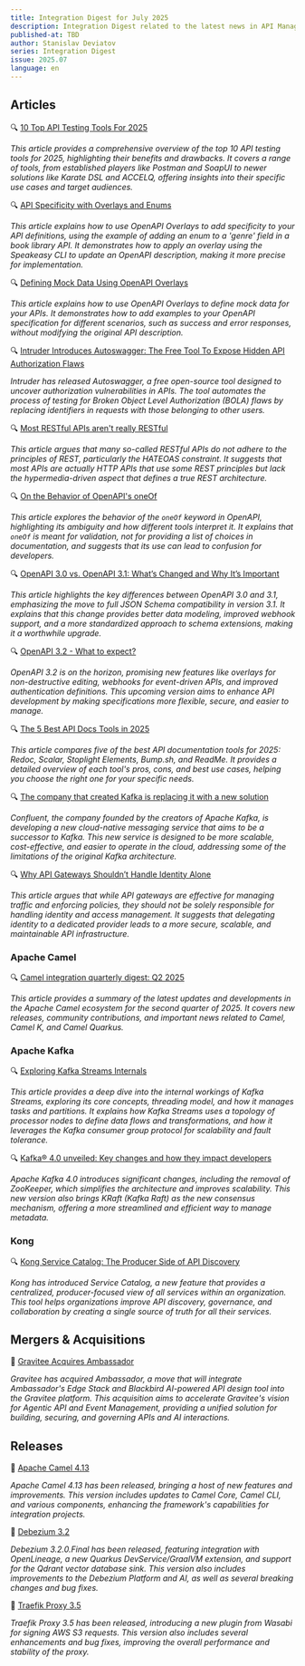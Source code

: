 ```yaml
---
title: Integration Digest for July 2025
description: Integration Digest related to the latest news in API Management, iPaaS, ESB, Integration frameworks, message brokers, etc.
published-at: TBD
author: Stanislav Deviatov
series: Integration Digest
issue: 2025.07
language: en
---
```


## Articles

🔍 [10 Top API Testing Tools For 2025](https://nordicapis.com/10-top-api-testing-tools-for-2025/)

*This article provides a comprehensive overview of the top 10 API testing tools for 2025, highlighting their benefits and drawbacks. It covers a range of tools, from established players like Postman and SoapUI to newer solutions like Karate DSL and ACCELQ, offering insights into their specific use cases and target audiences.*

🔍 [API Specificity with Overlays and Enums](https://lornajane.net/posts/2025/api-specificity-with-overlays-and-enums)

*This article explains how to use OpenAPI Overlays to add specificity to your API definitions, using the example of adding an enum to a 'genre' field in a book library API. It demonstrates how to apply an overlay using the Speakeasy CLI to update an OpenAPI description, making it more precise for implementation.*

🔍 [Defining Mock Data Using OpenAPI Overlays](https://apichangelog.substack.com/p/defining-mock-data-using-openapi-overlays)

*This article explains how to use OpenAPI Overlays to define mock data for your APIs. It demonstrates how to add examples to your OpenAPI specification for different scenarios, such as success and error responses, without modifying the original API description.*

🔍 [Intruder Introduces Autoswagger: The Free Tool To Expose Hidden API Authorization Flaws](https://www.intruder.io/research/broken-authorization-apis-autoswagger)

*Intruder has released Autoswagger, a free open-source tool designed to uncover authorization vulnerabilities in APIs. The tool automates the process of testing for Broken Object Level Authorization (BOLA) flaws by replacing identifiers in requests with those belonging to other users.*

🔍 [Most RESTful APIs aren't really RESTful](https://florian-kraemer.net//software-architecture/2025/07/07/Most-RESTful-APIs-are-not-really-RESTful.html)

*This article argues that many so-called RESTful APIs do not adhere to the principles of REST, particularly the HATEOAS constraint. It suggests that most APIs are actually HTTP APIs that use some REST principles but lack the hypermedia-driven aspect that defines a true REST architecture.*

🔍 [On the Behavior of OpenAPI's oneOf](https://apichangelog.substack.com/p/on-the-behavior-of-openapi-oneof)

*This article explores the behavior of the `oneOf` keyword in OpenAPI, highlighting its ambiguity and how different tools interpret it. It explains that `oneOf` is meant for validation, not for providing a list of choices in documentation, and suggests that its use can lead to confusion for developers.*

🔍 [OpenAPI 3.0 vs. OpenAPI 3.1: What’s Changed and Why It’s Important](https://document360.com/blog/openapi-3-0-vs-openapi-3-1/)

*This article highlights the key differences between OpenAPI 3.0 and 3.1, emphasizing the move to full JSON Schema compatibility in version 3.1. It explains that this change provides better data modeling, improved webhook support, and a more standardized approach to schema extensions, making it a worthwhile upgrade.*

🔍 [OpenAPI 3.2 - What to expect?](https://bump.sh/blog/openapi-3-2-what-to-expect/)

*OpenAPI 3.2 is on the horizon, promising new features like overlays for non-destructive editing, webhooks for event-driven APIs, and improved authentication definitions. This upcoming version aims to enhance API development by making specifications more flexible, secure, and easier to manage.*

🔍 [The 5 Best API Docs Tools in 2025](https://apisyouwonthate.com/blog/top-5-best-api-docs-tools/)

*This article compares five of the best API documentation tools for 2025: Redoc, Scalar, Stoplight Elements, Bump.sh, and ReadMe. It provides a detailed overview of each tool's pros, cons, and best use cases, helping you choose the right one for your specific needs.*

🔍 [The company that created Kafka is replacing it with a new solution](https://vutr.substack.com/p/the-company-that-created-kafka-is)

*Confluent, the company founded by the creators of Apache Kafka, is developing a new cloud-native messaging service that aims to be a successor to Kafka. This new service is designed to be more scalable, cost-effective, and easier to operate in the cloud, addressing some of the limitations of the original Kafka architecture.*

🔍 [Why API Gateways Shouldn’t Handle Identity Alone](https://nordicapis.com/why-api-gateways-shouldnt-handle-identity-alone/)

*This article argues that while API gateways are effective for managing traffic and enforcing policies, they should not be solely responsible for handling identity and access management. It suggests that delegating identity to a dedicated provider leads to a more secure, scalable, and maintainable API infrastructure.*

### Apache Camel

🔍 [Camel integration quarterly digest: Q2 2025](https://developers.redhat.com/blog/2025/07/23/camel-integration-quarterly-digest-q2-2025)

*This article provides a summary of the latest updates and developments in the Apache Camel ecosystem for the second quarter of 2025. It covers new releases, community contributions, and important news related to Camel, Camel K, and Camel Quarkus.*

### Apache Kafka

🔍 [Exploring Kafka Streams Internals](https://cefboud.com/posts/kafka-streams-internals/)

*This article provides a deep dive into the internal workings of Kafka Streams, exploring its core concepts, threading model, and how it manages tasks and partitions. It explains how Kafka Streams uses a topology of processor nodes to define data flows and transformations, and how it leverages the Kafka consumer group protocol for scalability and fault tolerance.*

🔍 [Kafka® 4.0 unveiled: Key changes and how they impact developers](https://www.instaclustr.com/blog/kafka-4-0-unveiled-key-changes-and-how-they-impact-developers/)

*Apache Kafka 4.0 introduces significant changes, including the removal of ZooKeeper, which simplifies the architecture and improves scalability. This new version also brings KRaft (Kafka Raft) as the new consensus mechanism, offering a more streamlined and efficient way to manage metadata.*

### Kong

🔍 [Kong Service Catalog: The Producer Side of API Discovery](https://konghq.com/blog/product-releases/service-catalog-deep-dive)

*Kong has introduced Service Catalog, a new feature that provides a centralized, producer-focused view of all services within an organization. This tool helps organizations improve API discovery, governance, and collaboration by creating a single source of truth for all their services.*

## Mergers & Acquisitions

🤝 [Gravitee Acquires Ambassador](https://www.gravitee.io/blog/gravitee-acquires-ambassador-to-accelerate-agentic-api-event-management)

*Gravitee has acquired Ambassador, a move that will integrate Ambassador's Edge Stack and Blackbird AI-powered API design tool into the Gravitee platform. This acquisition aims to accelerate Gravitee's vision for Agentic API and Event Management, providing a unified solution for building, securing, and governing APIs and AI interactions.*

## Releases

🚀 [Apache Camel 4.13](https://camel.apache.org/blog/2025/07/camel413-whatsnew/)

*Apache Camel 4.13 has been released, bringing a host of new features and improvements. This version includes updates to Camel Core, Camel CLI, and various components, enhancing the framework's capabilities for integration projects.*

🚀 [Debezium 3.2](https://debezium.io/blog/2025/07/09/debezium-3-2-final-released/)

*Debezium 3.2.0.Final has been released, featuring integration with OpenLineage, a new Quarkus DevService/GraalVM extension, and support for the Qdrant vector database sink. This version also includes improvements to the Debezium Platform and AI, as well as several breaking changes and bug fixes.*

🚀 [Traefik Proxy 3.5](https://traefik.io/blog/traefik-proxy-v3-5)

*Traefik Proxy 3.5 has been released, introducing a new plugin from Wasabi for signing AWS S3 requests. This version also includes several enhancements and bug fixes, improving the overall performance and stability of the proxy.*

